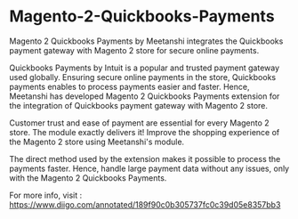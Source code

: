 # Magento-2-Quickbooks-Payments
Magento 2 Quickbooks Payments by Meetanshi integrates the Quickbooks payment gateway with Magento 2 store for secure online payments.  

Quickbooks Payments by Intuit is a popular and trusted payment gateway used globally. Ensuring secure online payments in the store, Quickbooks payments enables to process payments easier and faster. Hence, Meetanshi has developed Magento 2 Quickbooks Payments extension for the integration of Quickbooks payment gateway with Magento 2 store.  

Customer trust and ease of payment are essential for every Magento 2 store. The module exactly delivers it! Improve the shopping experience of the Magento 2 store using Meetanshi's module.  

The direct method used by the extension makes it possible to process the payments faster. Hence, handle large payment data without any issues, only with the Magento 2 Quickbooks Payments.  

For more info, visit : https://www.diigo.com/annotated/189f90c0b305737fc0c39d05e8357bb3
